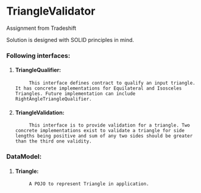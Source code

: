 # TriangleValidator
Assignment from Tradeshift

Solution is designed with SOLID principles in mind.  
### Following interfaces:
1. #### TriangleQualifier: 
            This interface defines contract to qualify an input triangle. It has concrete implementations for Equilateral and Isosceles Triangles. Future implementation can include RightAngleTriangleQualifier.  
2. #### TriangleValidation:
            This interface is to provide validation for a triangle. Two concrete implementations exist to validate a triangle for side lengths being positive and sum of any two sides should be greater than the third one validity.  

### DataModel:
1. #### Triangle:
            A POJO to represent Triangle in application.
